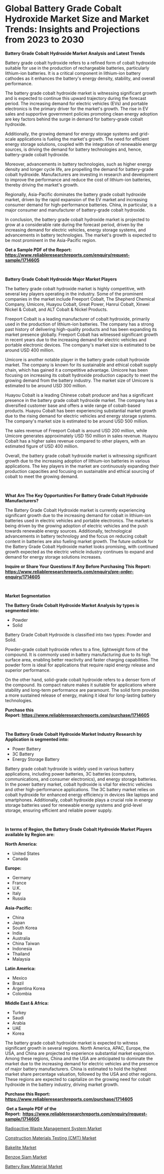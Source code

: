 <p><h1>Global Battery Grade Cobalt Hydroxide Market Size and Market Trends: Insights and Projections from 2023 to 2030</h1></p><p><strong>Battery Grade Cobalt Hydroxide Market Analysis and Latest Trends</strong></p>
<p><p>Battery grade cobalt hydroxide refers to a refined form of cobalt hydroxide suitable for use in the production of rechargeable batteries, particularly lithium-ion batteries. It is a critical component in lithium-ion battery cathodes as it enhances the battery's energy density, stability, and overall performance. </p><p>The battery grade cobalt hydroxide market is witnessing significant growth and is expected to continue this upward trajectory during the forecast period. The increasing demand for electric vehicles (EVs) and portable electronics is the primary driver for the market's growth. The rise in EV sales and supportive government policies promoting clean energy adoption are key factors behind the surge in demand for battery-grade cobalt hydroxide.</p><p>Additionally, the growing demand for energy storage systems and grid-scale applications is fueling the market's growth. The need for efficient energy storage solutions, coupled with the integration of renewable energy sources, is driving the demand for battery technologies and, hence, battery-grade cobalt hydroxide.</p><p>Moreover, advancements in battery technologies, such as higher energy density and longer cycle life, are propelling the demand for battery-grade cobalt hydroxide. Manufacturers are investing in research and development to improve the performance and reduce the cost of lithium-ion batteries, thereby driving the market's growth.</p><p>Regionally, Asia-Pacific dominates the battery grade cobalt hydroxide market, driven by the rapid expansion of the EV market and increasing consumer demand for high-performance batteries. China, in particular, is a major consumer and manufacturer of battery-grade cobalt hydroxide.</p><p>In conclusion, the battery grade cobalt hydroxide market is projected to grow at a considerable rate during the forecast period, driven by the increasing demand for electric vehicles, energy storage systems, and advancements in battery technologies. The market's growth is expected to be most prominent in the Asia-Pacific region.</p></p>
<p><strong>Get a Sample PDF of the Report:&nbsp; <a href="https://www.reliableresearchreports.com/enquiry/request-sample/1714605">https://www.reliableresearchreports.com/enquiry/request-sample/1714605</a></strong></p>
<p>&nbsp;</p>
<p><strong>Battery Grade Cobalt Hydroxide Major Market Players</strong></p>
<p><p>The battery grade cobalt hydroxide market is highly competitive, with several key players operating in the industry. Some of the prominent companies in the market include Freeport Cobalt, The Shepherd Chemical Company, Umicore, Huayou Cobalt, Great Power, Hanrui Cobalt, Xinwei Nickel & Cobalt, and ALT Cobalt & Nickel Products.</p><p>Freeport Cobalt is a leading manufacturer of cobalt hydroxide, primarily used in the production of lithium-ion batteries. The company has a strong past history of delivering high-quality products and has been expanding its market presence globally. Freeport Cobalt has witnessed significant growth in recent years due to the increasing demand for electric vehicles and portable electronic devices. The company's market size is estimated to be around USD 400 million.</p><p>Umicore is another notable player in the battery grade cobalt hydroxide market. The company is known for its sustainable and ethical cobalt supply chain, which has gained it a competitive advantage. Umicore has been focusing on increasing its cobalt hydroxide production capacity to meet the growing demand from the battery industry. The market size of Umicore is estimated to be around USD 300 million.</p><p>Huayou Cobalt is a leading Chinese cobalt producer and has a significant presence in the battery grade cobalt hydroxide market. The company has a diversified customer base and offers a wide range of cobalt-based products. Huayou Cobalt has been experiencing substantial market growth due to the rising demand for electric vehicles and energy storage systems. The company's market size is estimated to be around USD 500 million.</p><p>The sales revenue of Freeport Cobalt is around USD 200 million, while Umicore generates approximately USD 150 million in sales revenue. Huayou Cobalt has a higher sales revenue compared to other players, with an estimated figure of USD 400 million.</p><p>Overall, the battery grade cobalt hydroxide market is witnessing significant growth due to the increasing adoption of lithium-ion batteries in various applications. The key players in the market are continuously expanding their production capacities and focusing on sustainable and ethical sourcing of cobalt to meet the growing demand.</p></p>
<p>&nbsp;</p>
<p><strong>What Are The Key Opportunities For Battery Grade Cobalt Hydroxide Manufacturers?</strong></p>
<p><p>The Battery Grade Cobalt Hydroxide market is currently experiencing significant growth due to the increasing demand for cobalt in lithium-ion batteries used in electric vehicles and portable electronics. The market is being driven by the growing adoption of electric vehicles and the push towards renewable energy sources. Additionally, technological advancements in battery technology and the focus on reducing cobalt content in batteries are also fueling market growth. The future outlook for the Battery Grade Cobalt Hydroxide market looks promising, with continued growth expected as the electric vehicle industry continues to expand and demand for energy storage solutions increases.</p></p>
<p><strong>Inquire or Share Your Questions If Any Before Purchasing This Report: <a href="https://www.reliableresearchreports.com/enquiry/pre-order-enquiry/1714605">https://www.reliableresearchreports.com/enquiry/pre-order-enquiry/1714605</a></strong></p>
<p>&nbsp;</p>
<p><strong>Market Segmentation</strong></p>
<p><strong>The Battery Grade Cobalt Hydroxide Market Analysis by types is segmented into:</strong></p>
<p><ul><li>Powder</li><li>Solid</li></ul></p>
<p><p>Battery Grade Cobalt Hydroxide is classified into two types: Powder and Solid.</p><p>Powder-grade cobalt hydroxide refers to a fine, lightweight form of the compound. It is commonly used in battery manufacturing due to its high surface area, enabling better reactivity and faster charging capabilities. The powder form is ideal for applications that require rapid energy release and superior performance.</p><p>On the other hand, solid-grade cobalt hydroxide refers to a denser form of the compound. Its compact nature makes it suitable for applications where stability and long-term performance are paramount. The solid form provides a more sustained release of energy, making it ideal for long-lasting battery technologies.</p></p>
<p><strong>Purchase this Report:&nbsp;<a href="https://www.reliableresearchreports.com/purchase/1714605">https://www.reliableresearchreports.com/purchase/1714605</a></strong></p>
<p>&nbsp;</p>
<p><strong>The Battery Grade Cobalt Hydroxide Market Industry Research by Application is segmented into:</strong></p>
<p><ul><li>Power Battery</li><li>3C Battery</li><li>Energy Storage Battery</li></ul></p>
<p><p>Battery grade cobalt hydroxide is widely used in various battery applications, including power batteries, 3C batteries (computers, communications, and consumer electronics), and energy storage batteries. In the power battery market, cobalt hydroxide is vital for electric vehicles and other high-performance applications. The 3C battery market relies on cobalt hydroxide for enhanced energy efficiency in devices like laptops and smartphones. Additionally, cobalt hydroxide plays a crucial role in energy storage batteries used for renewable energy systems and grid-level storage, ensuring efficient and reliable power supply.</p></p>
<p>&nbsp;</p>
<p><strong>In terms of Region, the Battery Grade Cobalt Hydroxide Market Players available by Region are:</strong></p>
<p>
    <p> <strong> North America: </strong>
        <ul>
            <li>United States</li>
            <li>Canada</li>
        </ul>
        </p> 
    <p> <strong> Europe: </strong>
        <ul>
            <li>Germany</li>
            <li>France</li>
            <li>U.K.</li>
            <li>Italy</li>
            <li>Russia</li>
        </ul>
        </p> 
    <p> <strong> Asia-Pacific: </strong>
        <ul>
            <li>China</li>
            <li>Japan</li>
            <li>South Korea</li>
            <li>India</li>
            <li>Australia</li>
            <li>China Taiwan</li>
            <li>Indonesia</li>
            <li>Thailand</li>
            <li>Malaysia</li>
        </ul>
        </p> 
    <p> <strong> Latin America: </strong>
        <ul>
            <li>Mexico</li>
            <li>Brazil</li>
            <li>Argentina Korea</li>
            <li>Colombia</li>
        </ul>
        </p> 
    <p> <strong> Middle East & Africa: </strong>
        <ul>
            <li>Turkey</li>
            <li>Saudi</li>
            <li>Arabia</li>
            <li>UAE</li>
            <li>Korea</li>
        </ul>
    </p>
    </p>
<p><p>The battery grade cobalt hydroxide market is expected to witness significant growth in several regions. North America, APAC, Europe, the USA, and China are projected to experience substantial market expansion. Among these regions, China and the USA are anticipated to dominate the market due to the increasing demand for electric vehicles and the presence of major battery manufacturers. China is estimated to hold the highest market share percentage valuation, followed by the USA and other regions. These regions are expected to capitalize on the growing need for cobalt hydroxide in the battery industry, driving market growth.</p></p>
<p><strong>Purchase this Report: <a href="https://www.reliableresearchreports.com/purchase/1714605">https://www.reliableresearchreports.com/purchase/1714605</a></strong></p>
<p>&nbsp;<strong>Get a Sample PDF of the Report:&nbsp;&nbsp;<a href="https://www.reliableresearchreports.com/enquiry/request-sample/1714605">https://www.reliableresearchreports.com/enquiry/request-sample/1714605</a></strong></p>
<p><strong></strong></p>
<p><p><a href="https://medium.com/@cletaturner879789/radioactive-waste-management-system-market-exploring-market-share-market-trends-and-future-1755616fc735">Radioactive Waste Management System Market</a></p><p><a href="https://medium.com/@drakesporer988/analyzing-construction-materials-testing-cmt-market-global-industry-perspective-and-forecast-a26c41da75fa">Construction Materials Testing (CMT) Market</a></p><p><a href="https://www.linkedin.com/pulse/bakelite-market-share-amp-new-trends-analysis-report-oiqde/">Bakelite Market</a></p><p><a href="https://www.linkedin.com/pulse/benzoe-siam-market-size-2023-2030-global-industrial-analysis-nnpce/">Benzoe Siam Market</a></p><p><a href="https://www.linkedin.com/pulse/battery-raw-material-market-size-growth-forecast-from-2023-48ute/">Battery Raw Material Market</a></p></p>